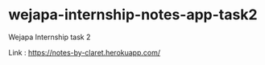 # wejapa-internship-notes-app-task2
Wejapa Internship task 2  

Link : https://notes-by-claret.herokuapp.com/
